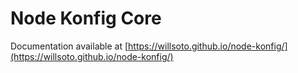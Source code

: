 # Node Konfig Core

Documentation available at [https://willsoto.github.io/node-konfig/](https://willsoto.github.io/node-konfig/)
